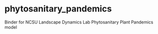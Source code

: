 # phytosanitary_pandemics
Binder for NCSU Landscape Dynamics Lab Phytosanitary Plant Pandemics model
